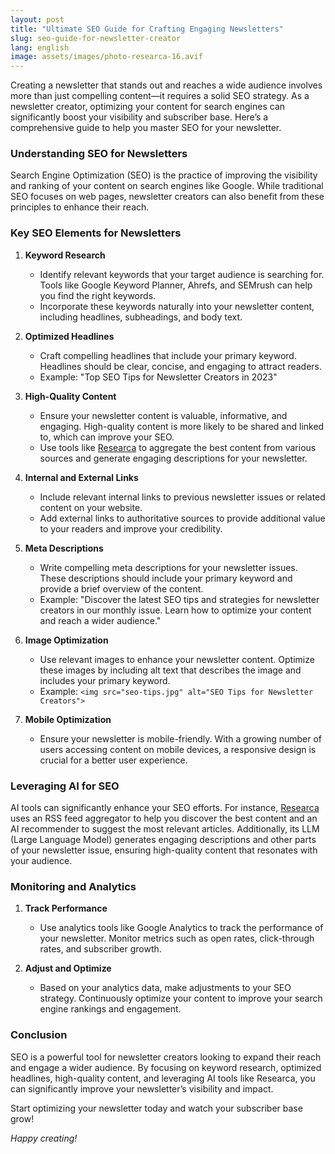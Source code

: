 ```yaml
---
layout: post
title: "Ultimate SEO Guide for Crafting Engaging Newsletters"
slug: seo-guide-for-newsletter-creator
lang: english
image: assets/images/photo-researca-16.avif
---
```


Creating a newsletter that stands out and reaches a wide audience involves more than just compelling content—it requires a solid SEO strategy. As a newsletter creator, optimizing your content for search engines can significantly boost your visibility and subscriber base. Here’s a comprehensive guide to help you master SEO for your newsletter.

### Understanding SEO for Newsletters

Search Engine Optimization (SEO) is the practice of improving the visibility and ranking of your content on search engines like Google. While traditional SEO focuses on web pages, newsletter creators can also benefit from these principles to enhance their reach.

### Key SEO Elements for Newsletters

1. **Keyword Research**
   - Identify relevant keywords that your target audience is searching for. Tools like Google Keyword Planner, Ahrefs, and SEMrush can help you find the right keywords.
   - Incorporate these keywords naturally into your newsletter content, including headlines, subheadings, and body text.

2. **Optimized Headlines**
   - Craft compelling headlines that include your primary keyword. Headlines should be clear, concise, and engaging to attract readers.
   - Example: "Top SEO Tips for Newsletter Creators in 2023"

3. **High-Quality Content**
   - Ensure your newsletter content is valuable, informative, and engaging. High-quality content is more likely to be shared and linked to, which can improve your SEO.
   - Use tools like [Researca](https://www.researca.com) to aggregate the best content from various sources and generate engaging descriptions for your newsletter.

4. **Internal and External Links**
   - Include relevant internal links to previous newsletter issues or related content on your website.
   - Add external links to authoritative sources to provide additional value to your readers and improve your credibility.

5. **Meta Descriptions**
   - Write compelling meta descriptions for your newsletter issues. These descriptions should include your primary keyword and provide a brief overview of the content.
   - Example: "Discover the latest SEO tips and strategies for newsletter creators in our monthly issue. Learn how to optimize your content and reach a wider audience."

6. **Image Optimization**
   - Use relevant images to enhance your newsletter content. Optimize these images by including alt text that describes the image and includes your primary keyword.
   - Example: `<img src="seo-tips.jpg" alt="SEO Tips for Newsletter Creators">`

7. **Mobile Optimization**
   - Ensure your newsletter is mobile-friendly. With a growing number of users accessing content on mobile devices, a responsive design is crucial for a better user experience.

### Leveraging AI for SEO

AI tools can significantly enhance your SEO efforts. For instance, [Researca](https://www.researca.com) uses an RSS feed aggregator to help you discover the best content and an AI recommender to suggest the most relevant articles. Additionally, its LLM (Large Language Model) generates engaging descriptions and other parts of your newsletter issue, ensuring high-quality content that resonates with your audience.

### Monitoring and Analytics

1. **Track Performance**
   - Use analytics tools like Google Analytics to track the performance of your newsletter. Monitor metrics such as open rates, click-through rates, and subscriber growth.

2. **Adjust and Optimize**
   - Based on your analytics data, make adjustments to your SEO strategy. Continuously optimize your content to improve your search engine rankings and engagement.

### Conclusion

SEO is a powerful tool for newsletter creators looking to expand their reach and engage a wider audience. By focusing on keyword research, optimized headlines, high-quality content, and leveraging AI tools like Researca, you can significantly improve your newsletter’s visibility and impact.

Start optimizing your newsletter today and watch your subscriber base grow!

*Happy creating!*
                                